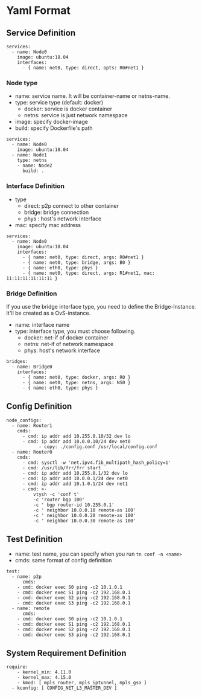 
# Yaml Format


## Service Definition

```
services:
  - name: Node0
    image: ubuntu:18.04
    interfaces:
      - { name: net0, type: direct, opts: R0#net1 }
```

### Node type

- name: service name. It will be container-name or netns-name.
- type: service type (default: docker)
	- docker: service is docker container
	- netns: service is just network namespace
- image: specify docker-image
- build: specify Dockerfile's path

```
services:
  - name: Node0
    image: ubuntu:18.04
  - name: Node1
    type: netns
	- name: Node2
	  build: .
```

### Interface Definition

- type
	- direct: p2p connect to other container
	- bridge: bridge connection
	- phys  : host's network interface 
- mac: specify mac address

```
services:
  - name: Node0
    image: ubuntu:18.04
    interfaces:
      - { name: net0, type: direct, args: R0#net1 }
      - { name: net0, type: bridge, args: B0 }
      - { name: eth0, type: phys }
      - { name: net0, type: direct, args: R1#net1, mac: 11:11:11:11:11:11 }
```

### Bridge Definition

If you use the bridge interface type, you need to 
define the Bridge-Instance. It'll be created as a 
OvS-instance.

- name: interface name
- type: interface type, you must choose following.
	- docker: net-if of docker container
	- netns: net-if of network namespace
	- phys: host's network interface

```
bridges:
  - name: Bridge0
    interfaces:
      - { name: net0, type: docker, args: R0 }
      - { name: net0, type: netns, args: NS0 }
      - { name: eth0, type: phys }
```

## Config Definition

```
node_configs:
  - name: Router1
    cmds:
      - cmd: ip addr add 10.255.0.10/32 dev lo
      - cmd: ip addr add 10.0.0.10/24 dev net0
			- copy: ./config.conf /usr/local/config.conf
  - name: Router0
    cmds:
      - cmd: sysctl -w 'net.ipv4.fib_multipath_hash_policy=1'
      - cmd: /usr/lib/frr/frr start
      - cmd: ip addr add 10.255.0.1/32 dev lo
      - cmd: ip addr add 10.0.0.1/24 dev net0
      - cmd: ip addr add 10.1.0.1/24 dev net1
      - cmd: >-
          vtysh -c 'conf t'
          -c 'router bgp 100'
          -c ' bgp router-id 10.255.0.1'
          -c ' neighbor 10.0.0.10 remote-as 100'
          -c ' neighbor 10.0.0.20 remote-as 100'
          -c ' neighbor 10.0.0.30 remote-as 100'
```

## Test Definition

- name: test name, you can specify when you run `tn conf -n <name>`
- cmds: same format of config definition

```
test:
  - name: p2p
	  cmds:
    - cmd: docker exec S0 ping -c2 10.1.0.1
    - cmd: docker exec S1 ping -c2 192.168.0.1
    - cmd: docker exec S2 ping -c2 192.168.0.1
    - cmd: docker exec S3 ping -c2 192.168.0.1
  - name: remote
	  cmds:
    - cmd: docker exec S0 ping -c2 10.1.0.1
    - cmd: docker exec S1 ping -c2 192.168.0.1
    - cmd: docker exec S2 ping -c2 192.168.0.1
    - cmd: docker exec S3 ping -c2 192.168.0.1
```

## System Requirement Definition

```
require:
	- kernel_min: 4.11.0
	- kernel_max: 4.15.0
	- kmod: [ mpls_router, mpls_iptunnel, mpls_gso ]
  - kconfig: [ CONFIG_NET_L3_MASTER_DEV ]
```


